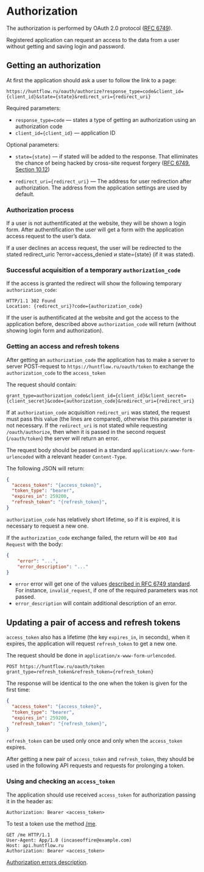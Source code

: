 # Authorization

The authorization is performed by OAuth 2.0 protocol ([RFC 6749](http://tools.ietf.org/html/rfc6749)).

Registered application can request an access to the data from a user without getting and saving login and password. 

<a name="oauth"></a>
## Getting an authorization
At first the application should ask a user to follow the link to a page:
```
https://huntflow.ru/oauth/authorize?response_type=code&client_id={client_id}&state={state}&redirect_uri={redirect_uri}
```

Required parameters:

* `response_type=code` — states a type of getting an authorization using an authorization code
* `client_id={client_id}` — application ID

Optional parameters:

* `state={state}` — if stated will be added to the response. That elliminates the chance of being hacked 
by cross-site request forgery ([RFC 6749. Section 10.12](http://tools.ietf.org/html/rfc6749#section-10.12))

* `redirect_uri={redirect_uri}` — The address for user redirection after authorization. 
The address from the application settings are used by default.

<a name="oauth_process"></a>
### Authorization process

If a user is not authentificated at the website, they will be shown a login form. After authentification 
the user will get a form with the application access request to the user’s data.

If a user declines an access request, the user will be redirected to the stated redirect_uriс ?error=access_denied и state={state} 
(if it was stated).


<a name="oauth_authorization_code"></a>
### Successful acquisition of a temporary `authorization_code`

If the access is granted the redirect will show the following temporary `authorization_code`:

```http
HTTP/1.1 302 Found
Location: {redirect_uri}?code={authorization_code}
```

If the user is authentificated at the website and got the access to the application before, described above `authorization_code` 
will return (without showing login form and authorization). 

<a name="oauth_tokens"></a>
### Getting an access and refresh tokens

After getting an `authorization_code` the application has to make a server to server POST-request 
to `https://huntflow.ru/oauth/token` to exchange the `authorization_code` to the `access_token` 

The request should contain:

```
grant_type=authorization_code&client_id={client_id}&client_secret={client_secret}&code={authorization_code}&redirect_uri={redirect_uri}
```

If at `authorization_code` acquisition `redirect_uri` was stated, the request must pass this value (the lines are compared), otherwise this parameter is not necessary. If the `redirect_uri` is not stated while requesting `/oauth/authorize`,  then when it is passed in the second request  (`/oauth/token`) the server will return an error.

The request body should be passed in a standard `application/x-www-form-urlencoded` with a relevant header `Content-Type`. 

The following JSON will return:

```json
{
  "access_token": "{access_token}",
  "token_type": "bearer",
  "expires_in": 259200,
  "refresh_token": "{refresh_token}",
}
```

`authorization_code` has relatively short lifetime, so if it is expired, it is necessary to request a new one.

If the `authorization_code` exchange failed, the return will be `400 Bad Request` with the body:

```json
{
    "error": "...",
    "error_description": "..."
}
```

* `error` error will get  one of the values [described in RFC 6749 standard](http://tools.ietf.org/html/rfc6749#section-5.2).
 For instance, `invalid_request`, if one of the required parameters was not passed. 
* `error_description` will contain additional description of an error.


<a name="oauth_refresh_token"></a>

## Updating a pair of access and refresh tokens

`access_token` also has a lifetime (the key `expires_in`, in seconds), when it expires, the application will request `refresh_token` to get a new one. 

The request should be done in `application/x-www-form-urlencoded`. 

```
POST https://huntflow.ru/oauth/token
grant_type=refresh_token&refresh_token={refresh_token}
```

The response will be identical to the one when the token is given for the first time:

```json
{
  "access_token": "{access_token}",
  "token_type": "bearer",
  "expires_in": 259200,
  "refresh_token": "{refresh_token}",
}
```

`refresh_token` can be used only once and only when the `access_token` expires. 

After getting a new pair of `access_token` and `refresh_token`, they should be used in the following API requests
and requests for prolonging a token.



<a name="oauth_check_access_token"></a>

### Using and checking an `access_token`

The application should use received `access_token` for authorization passing it in the header as: 

```Authorization: Bearer <access_token>```

To test a token use the method [/me](user.md#me).

```http
GET /me HTTP/1.1
User-Agent: App/1.0 (incaseoffire@example.com)
Host: api.huntflow.ru
Authorization: Bearer <access_token>
```

[Authorization errors description](errors.md#oauth).
